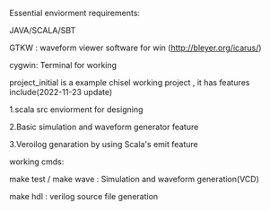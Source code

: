 Essential enviorment requirements:


JAVA/SCALA/SBT 

GTKW : waveform viewer software for win (http://bleyer.org/icarus/)

cygwin: Terminal for working


project_initial is a example chisel working project , it has features include(2022-11-23 update) 

1.scala src enviorment for designing

2.Basic simulation and waveform generator feature  

3.Veroilog genaration by using Scala's emit feature


working cmds:

make test / make wave  : Simulation and waveform generation(VCD) 


make hdl : verilog source file generation
